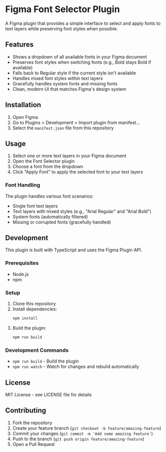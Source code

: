 # Figma Font Selector Plugin

A Figma plugin that provides a simple interface to select and apply fonts to text layers while preserving font styles when possible.

## Features

- Shows a dropdown of all available fonts in your Figma document
- Preserves font styles when switching fonts (e.g., Bold stays Bold if available)
- Falls back to Regular style if the current style isn't available
- Handles mixed font styles within text layers
- Gracefully handles system fonts and missing fonts
- Clean, modern UI that matches Figma's design system

## Installation

1. Open Figma
2. Go to Plugins > Development > Import plugin from manifest...
3. Select the `manifest.json` file from this repository

## Usage

1. Select one or more text layers in your Figma document
2. Open the Font Selector plugin
3. Choose a font from the dropdown
4. Click "Apply Font" to apply the selected font to your text layers

### Font Handling

The plugin handles various font scenarios:
- Single font text layers
- Text layers with mixed styles (e.g., "Arial Regular" and "Arial Bold")
- System fonts (automatically filtered)
- Missing or corrupted fonts (gracefully handled)

## Development

This plugin is built with TypeScript and uses the Figma Plugin API.

### Prerequisites

- Node.js
- npm

### Setup

1. Clone this repository
2. Install dependencies:
   ```bash
   npm install
   ```
3. Build the plugin:
   ```bash
   npm run build
   ```

### Development Commands

- `npm run build` - Build the plugin
- `npm run watch` - Watch for changes and rebuild automatically

## License

MIT License - see LICENSE file for details

## Contributing

1. Fork the repository
2. Create your feature branch (`git checkout -b feature/amazing-feature`)
3. Commit your changes (`git commit -m 'Add some amazing feature'`)
4. Push to the branch (`git push origin feature/amazing-feature`)
5. Open a Pull Request
